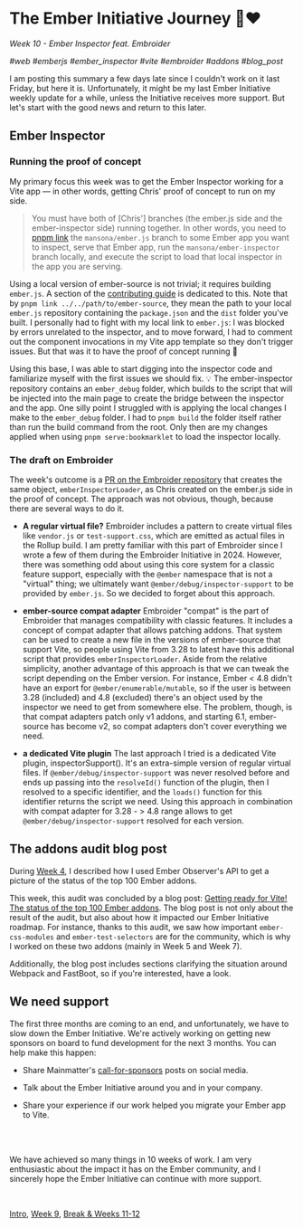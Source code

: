 # The Ember Initiative Journey 🐹❤️

_Week 10 - Ember Inspector feat. Embroider_

_#web #emberjs #ember_inspector #vite #embroider #addons #blog_post_

I am posting this summary a few days late since I couldn't work on it last Friday, but here it is. Unfortunately, it might be my last Ember Initiative weekly update for a while, unless the Initiative receives more support. But let's start with the good news and return to this later.

## Ember Inspector

### Running the proof of concept

My primary focus this week was to get the Ember Inspector working for a Vite app — in other words, getting Chris' proof of concept to run on my side.

> You must have both of [Chris'] branches (the ember.js side and the ember-inspector side) running together. In other words, you need to [pnpm link](https://pnpm.io/cli/link) the `mansona/ember.js` branch to some Ember app you want to inspect, serve that Ember app, run the `mansona/ember-inspector` branch locally, and execute the script to load that local inspector in the app you are serving.

Using a local version of ember-source is not trivial; it requires building `ember.js`. A section of the [contributing guide](https://github.com/emberjs/ember.js/blob/main/CONTRIBUTING.md#building-emberjs) is dedicated to this. Note that by `pnpm link ../../path/to/ember-source`, they mean the path to your local `ember.js` repository containing the `package.json` and the `dist` folder you've built. I personally had to fight with my local link to `ember.js`: I was blocked by errors unrelated to the inspector, and to move forward, I had to comment out the component invocations in my Vite app template so they don't trigger issues. But that was it to have the proof of concept running 🎉

Using this base, I was able to start digging into the inspector code and familiarize myself with the first issues we should fix. 💡 The ember-inspector repository contains an `ember_debug` folder, which builds to the script that will be injected into the main page to create the bridge between the inspector and the app. One silly point I struggled with is applying the local changes I make to the `ember_debug` folder. I had to `pnpm build` the folder itself rather than run the build command from the root. Only then are my changes applied when using `pnpm serve:bookmarklet` to load the inspector locally.

### The draft on Embroider

The week's outcome is a [PR on the Embroider repository](https://github.com/embroider-build/embroider/pull/2455) that creates the same object, `emberInspectorLoader`, as Chris created on the ember.js side in the proof of concept. The approach was not obvious, though, because there are several ways to do it.

- **A regular virtual file?** Embroider includes a pattern to create virtual files like `vendor.js` or `test-support.css`, which are emitted as actual files in the Rollup build. I am pretty familiar with this part of Embroider since I wrote a few of them during the Embroider Initiative in 2024. However, there was something odd about using this core system for a classic feature support, especially with the `@ember` namespace that is not a "virtual" thing; we ultimately want `@ember/debug/inspector-support` to be provided by `ember.js`. So we decided to forget about this approach.

- **ember-source compat adapter** Embroider "compat" is the part of Embroider that manages compatibility with classic features. It includes a concept of compat adapter that allows patching addons. That system can be used to create a new file in the versions of ember-source that support Vite, so people using Vite from 3.28 to latest have this additional script that provides `emberInspectorLoader`. Aside from the relative simplicity, another advantage of this approach is that we can tweak the script depending on the Ember version. For instance, Ember < 4.8 didn't have an export for `@ember/enumerable/mutable`, so if the user is between 3.28 (included) and 4.8 (excluded) there's an object used by the inspector we need to get from somewhere else. The problem, though, is that compat adapters patch only v1 addons, and starting 6.1, ember-source has become v2, so compat adapters don't cover everything we need.

- **a dedicated Vite plugin** The last approach I tried is a dedicated Vite plugin, inspectorSupport(). It's an extra-simple version of regular virtual files. If `@ember/debug/inspector-support` was never resolved before and ends up passing into the `resolveId()` function of the plugin, then I resolved to a specific identifier, and the `loads()` function for this identifier returns the script we need. Using this approach in combination with compat adapter for 3.28 - > 4.8 range allows to get `@ember/debug/inspector-support` resolved for each version.

## The addons audit blog post

During [Week 4](https://github.com/BlueCutOfficial/BlueCutOfficial/blob/main/articles/ember-initiative-journey/week-4.md), I described how I used Ember Observer's API to get a picture of the status of the top 100 Ember addons.

This week, this audit was concluded by a blog post: [Getting ready for Vite! The status of the top 100 Ember addons](https://mainmatter.com/blog/2025/04/25/ember-addons-audit/). The blog post is not only about the result of the audit, but also about how it impacted our Ember Initiative roadmap. For instance, thanks to this audit, we saw how important `ember-css-modules` and `ember-test-selectors` are for the community, which is why I worked on these two addons (mainly in Week 5 and Week 7).

Additionally, the blog post includes sections clarifying the situation around Webpack and FastBoot, so if you're interested, have a look.

## We need support

The first three months are coming to an end, and unfortunately, we have to slow down the Ember Initiative. We're actively working on getting new sponsors on board to fund development for the next 3 months. You can help make this happen:

- Share Mainmatter's [call-for-sponsors](https://fosstodon.org/@mainmatter/114392807615590857) posts on social media.

- Talk about the Ember Initiative around you and in your company.
  
- Share your experience if our work helped you migrate your Ember app to Vite.
  
<br />
<br />

We have achieved so many things in 10 weeks of work. I am very enthusiastic about the impact it has on the Ember community, and I sincerely hope the Ember Initiative can continue with more support.

<br />

[Intro](https://github.com/BlueCutOfficial/BlueCutOfficial/blob/main/articles/ember-initiative-journey/intro.md), 
[Week 9](https://github.com/BlueCutOfficial/BlueCutOfficial/blob/main/articles/ember-initiative-journey/week-9.md),
[Break & Weeks 11-12](https://github.com/BlueCutOfficial/BlueCutOfficial/blob/main/articles/ember-initiative-journey/break-weeks-11-12.md)
